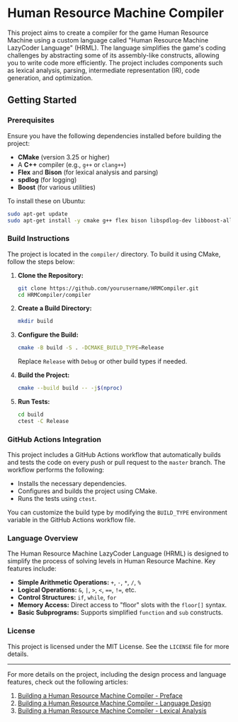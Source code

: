 # Human Resource Machine Compiler

This project aims to create a compiler for the game Human Resource Machine using a custom language called "Human Resource Machine LazyCoder Language" (HRML). The language simplifies the game's coding challenges by abstracting some of its assembly-like constructs, allowing you to write code more efficiently. The project includes components such as lexical analysis, parsing, intermediate representation (IR), code generation, and optimization.

## Getting Started

### Prerequisites

Ensure you have the following dependencies installed before building the project:

- **CMake** (version 3.25 or higher)
- A **C++** compiler (e.g., `g++` or `clang++`)
- **Flex** and **Bison** (for lexical analysis and parsing)
- **spdlog** (for logging)
- **Boost** (for various utilities)

To install these on Ubuntu:

```bash
sudo apt-get update
sudo apt-get install -y cmake g++ flex bison libspdlog-dev libboost-all-dev
```

### Build Instructions

The project is located in the `compiler/` directory. To build it using CMake, follow the steps below:

1. **Clone the Repository:**
   ```bash
   git clone https://github.com/yourusername/HRMCompiler.git
   cd HRMCompiler/compiler
   ```

2. **Create a Build Directory:**
   ```bash
   mkdir build
   ```

3. **Configure the Build:**
   ```bash
   cmake -B build -S . -DCMAKE_BUILD_TYPE=Release
   ```
   Replace `Release` with `Debug` or other build types if needed.

4. **Build the Project:**
   ```bash
   cmake --build build -- -j$(nproc)
   ```

5. **Run Tests:**
   ```bash
   cd build
   ctest -C Release
   ```

### GitHub Actions Integration

This project includes a GitHub Actions workflow that automatically builds and tests the code on every push or pull request to the `master` branch. The workflow performs the following:

- Installs the necessary dependencies.
- Configures and builds the project using CMake.
- Runs the tests using `ctest`.

You can customize the build type by modifying the `BUILD_TYPE` environment variable in the GitHub Actions workflow file.

### Language Overview

The Human Resource Machine LazyCoder Language (HRML) is designed to simplify the process of solving levels in Human Resource Machine. Key features include:

- **Simple Arithmetic Operations:** `+`, `-`, `*`, `/`, `%`
- **Logical Operations:** `&`, `|`, `>`, `<`, `==`, `!=`, etc.
- **Control Structures:** `if`, `while`, `for`
- **Memory Access:** Direct access to "floor" slots with the `floor[]` syntax.
- **Basic Subprograms:** Supports simplified `function` and `sub` constructs.

### License

This project is licensed under the MIT License. See the `LICENSE` file for more details.

---

For more details on the project, including the design process and language features, check out the following articles:

1. [Building a Human Resource Machine Compiler - Preface](#)
2. [Building a Human Resource Machine Compiler - Language Design](#)
3. [Building a Human Resource Machine Compiler - Lexical Analysis](#)
